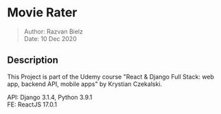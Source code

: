 # Movie Rater

> Author: Razvan Bielz  
> Date: 10 Dec 2020

## Description

This Project is part of the Udemy course "React & Django Full Stack: web app, backend API, mobile apps" by Krystian Czekalski.

API: Django 3.1.4, Python 3.9.1  
FE: ReactJS 17.0.1


